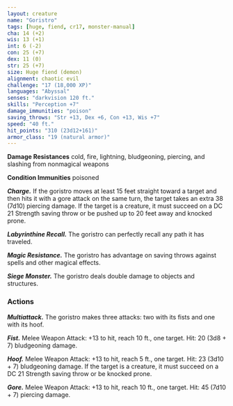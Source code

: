 ```yaml
---
layout: creature
name: "Goristro"
tags: [huge, fiend, cr17, monster-manual]
cha: 14 (+2)
wis: 13 (+1)
int: 6 (-2)
con: 25 (+7)
dex: 11 (0)
str: 25 (+7)
size: Huge fiend (demon)
alignment: chaotic evil
challenge: "17 (18,000 XP)"
languages: "Abyssal"
senses: "darkvision 120 ft."
skills: "Perception +7"
damage_immunities: "poison"
saving_throws: "Str +13, Dex +6, Con +13, Wis +7"
speed: "40 ft."
hit_points: "310 (23d12+161)"
armor_class: "19 (natural armor)"
---
```


**Damage Resistances** cold, fire, lightning, bludgeoning, piercing, and slashing from nonmagical weapons

**Condition Immunities** poisoned

***Charge.*** If the goristro moves at least 15 feet straight toward a target and then hits it with a gore attack on the same turn, the target takes an extra 38 (7d10) piercing damage. If the target is a creature, it must succeed on a DC 21 Strength saving throw or be pushed up to 20 feet away and knocked prone.

***Labyrinthine Recall.*** The goristro can perfectly recall any path it has traveled.

***Magic Resistance.*** The goristro has advantage on saving throws against spells and other magical effects.

***Siege Monster.*** The goristro deals double damage to objects and structures.

### Actions

***Multiattack.*** The goristro makes three attacks: two with its fists and one with its hoof.

***Fist.*** Melee Weapon Attack: +13 to hit, reach 10 ft., one target. Hit: 20 (3d8 + 7) bludgeoning damage.

***Hoof.*** Melee Weapon Attack: +13 to hit, reach 5 ft., one target. Hit: 23 (3d10 + 7) bludgeoning damage. If the target is a creature, it must succeed on a DC 21 Strength saving throw or be knocked prone.

***Gore.*** Melee Weapon Attack: +13 to hit, reach 10 ft., one target. Hit: 45 (7d10 + 7) piercing damage.
